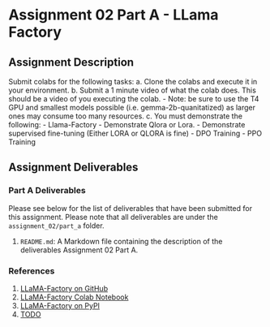 # Assignment 02 Part A - LLama Factory

## Assignment Description

Submit colabs for the following tasks:
a. Clone the colabs and execute it in your environment.
b. Submit a 1 minute video of what the colab does. This should be a video of you executing the colab.
    - Note: be sure to use the T4 GPU and smallest models possible (i.e. gemma-2b-quanitatized) as larger ones may consume too many resources.
c. You must demonstrate the following:
    - Llama-Factory - Demonstrate Qlora or Lora.
    - Demonstrate supervised fine-tuning (Either LORA or QLORA is fine)
    - DPO Training
    - PPO Training

## Assignment Deliverables

### Part A Deliverables

Please see below for the list of deliverables that have been submitted for this assignment. Please note that all deliverables are under the `assignment_02/part_a` folder.

1. `README.md`: A Markdown file containing the description of the deliverables Assignment 02 Part A.

### References

1. [LLaMA-Factory on GitHub](https://github.com/hiyouga/LLaMA-Factory?tab=readme-ov-file)
2. [LLaMA-Factory Colab Notebook](https://colab.research.google.com/drive/1fvw1MR3o-03qQ9eRw09glkN2VqIybKNm?usp=sharing)
3. [LLaMA-Factory on PyPI](https://pypi.org/project/llamafactory/)
4. [TODO](TODO)